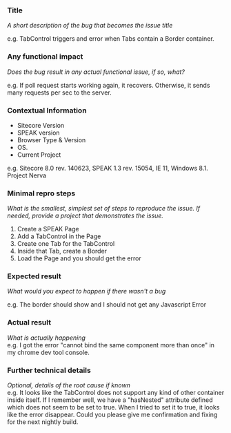 ### Title
*A short description of the bug that becomes the issue title*  

e.g. TabControl triggers and error when Tabs contain a Border container.

### Any functional impact

*Does the bug result in any actual functional issue, if so, what?*

e.g. If poll request starts working again, it recovers. Otherwise, it sends many requests per sec to the server.

### Contextual Information

- Sitecore Version
- SPEAK version
- Browser Type & Version
- OS.
- Current Project

e.g. Sitecore 8.0 rev. 140623, SPEAK 1.3 rev. 15054, IE 11, Windows 8.1. Project Nerva

### Minimal repro steps
*What is the smallest, simplest set of steps to reproduce the issue. If needed, provide a project that demonstrates the issue.*  

1. Create a SPEAK Page
2. Add a TabControl in the Page
3. Create one Tab for the TabControl
4. Inside that Tab, create a Border
5. Load the Page and you should get the error

### Expected result
*What would you expect to happen if there wasn't a bug*  

e.g. The border should show and I should not get any Javascript Error

### Actual result
*What is actually happening*  
e.g. I got the error "cannot bind the same component more than once" in my chrome dev tool console.

### Further technical details
*Optional, details of the root cause if known*  
e.g. It looks like the TabControl does not support any kind of other container inside itself. If I remember well, we have a "hasNested" attribute defined which does not seem to be set to true. When I tried to set it to true, it looks like the error disappear. Could you please give me confirmation and fixing for the next nightly build. 
